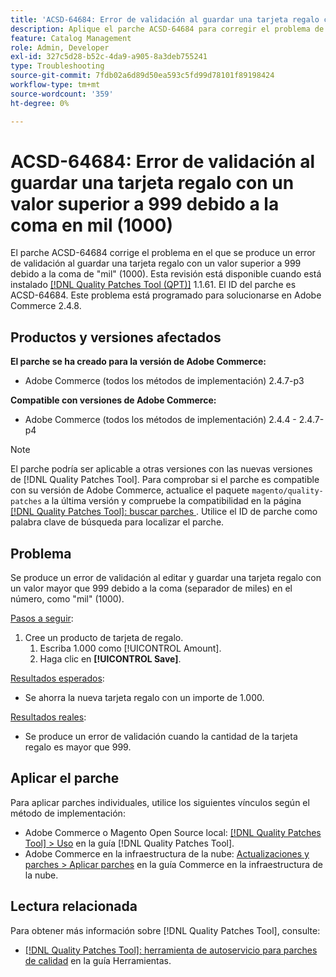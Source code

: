 ```yaml
---
title: 'ACSD-64684: Error de validación al guardar una tarjeta regalo con un valor superior a 999 debido a la coma en mil (1000)'
description: Aplique el parche ACSD-64684 para corregir el problema de Adobe Commerce en el que se produce un error de validación al guardar una tarjeta regalo con un valor superior a 999 debido a la coma de "mil" (1000).
feature: Catalog Management
role: Admin, Developer
exl-id: 327c5d28-b52c-4da9-a905-8a3deb755241
type: Troubleshooting
source-git-commit: 7fdb02a6d89d50ea593c5fd99d78101f89198424
workflow-type: tm+mt
source-wordcount: '359'
ht-degree: 0%

---
```


# ACSD-64684: Error de validación al guardar una tarjeta regalo con un valor superior a 999 debido a la coma en mil (1000)

El parche ACSD-64684 corrige el problema en el que se produce un error de validación al guardar una tarjeta regalo con un valor superior a 999 debido a la coma de &quot;mil&quot; (1000). Esta revisión está disponible cuando está instalado [[!DNL Quality Patches Tool (QPT)]](/help/tools/quality-patches-tool/quality-patches-tool-to-self-serve-quality-patches.md) 1.1.61. El ID del parche es ACSD-64684. Este problema está programado para solucionarse en Adobe Commerce 2.4.8.

## Productos y versiones afectados

**El parche se ha creado para la versión de Adobe Commerce:**

* Adobe Commerce (todos los métodos de implementación) 2.4.7-p3

**Compatible con versiones de Adobe Commerce:**

* Adobe Commerce (todos los métodos de implementación) 2.4.4 - 2.4.7-p4

>[!NOTE]
>
>El parche podría ser aplicable a otras versiones con las nuevas versiones de [!DNL Quality Patches Tool]. Para comprobar si el parche es compatible con su versión de Adobe Commerce, actualice el paquete `magento/quality-patches` a la última versión y compruebe la compatibilidad en la página [[!DNL Quality Patches Tool]: buscar parches ](https://experienceleague.adobe.com/tools/commerce-quality-patches/index.html). Utilice el ID de parche como palabra clave de búsqueda para localizar el parche.

## Problema

Se produce un error de validación al editar y guardar una tarjeta regalo con un valor mayor que 999 debido a la coma (separador de miles) en el número, como &quot;mil&quot; (1000).

<u>Pasos a seguir</u>:

1. Cree un producto de tarjeta de regalo.
   1. Escriba 1.000 como [!UICONTROL Amount].
   1. Haga clic en **[!UICONTROL Save]**.

<u>Resultados esperados</u>:

* Se ahorra la nueva tarjeta regalo con un importe de 1.000.

<u>Resultados reales</u>:

* Se produce un error de validación cuando la cantidad de la tarjeta regalo es mayor que 999.

## Aplicar el parche

Para aplicar parches individuales, utilice los siguientes vínculos según el método de implementación:

* Adobe Commerce o Magento Open Source local: [[!DNL Quality Patches Tool] > Uso](/help/tools/quality-patches-tool/usage.md) en la guía [!DNL Quality Patches Tool].
* Adobe Commerce en la infraestructura de la nube: [Actualizaciones y parches > Aplicar parches](https://experienceleague.adobe.com/docs/commerce-cloud-service/user-guide/develop/upgrade/apply-patches.html) en la guía Commerce en la infraestructura de la nube.

## Lectura relacionada

Para obtener más información sobre [!DNL Quality Patches Tool], consulte:

* [[!DNL Quality Patches Tool]: herramienta de autoservicio para parches de calidad](/help/tools/quality-patches-tool/quality-patches-tool-to-self-serve-quality-patches.md) en la guía Herramientas.
